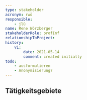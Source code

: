 ```yaml
---
type: stakeholder
acronym: rwö
responsible: 
    - jlü
name: Rene Wörzberger
stakeholderRole: profInf
relationshipToProject: 
history:
    v1:
        date: 2021-05-14
        comment: created initially
todo:
    - ausformulieren
    - Anonymisierung? 
---
```


## Tätigkeitsgebiete 


